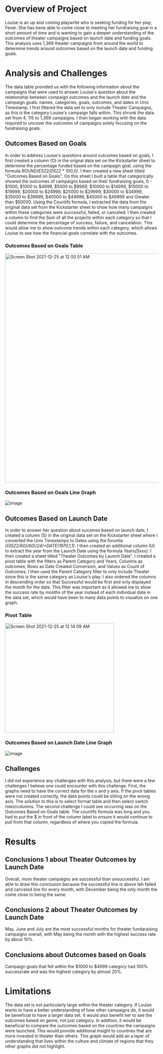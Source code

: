 # Overview of Project
Louise is an up and coming playwrite who is seeking funding for her play, Fever. She has bene able to come close to meeting her fundraising goal in a short amount of time and is wanting to gain a deeper understanding of the outcomes of theater campaigns based on launch date and funding goals. This analysis uses 1,369 theater campaigns from around the world to determine trends around outcomes based on the launch date and funding goals. 

# Analysis and Challenges
The data table provided us with the following information about the campaigns that were used to answer Louise's question about the relationship between compaign outcomes and the launch date and the campaign goals: names, categories, goals, outcomes, and dates in Unix Timestamp. I first filtered the data set to only include Theater Campaigns, as this is the category Louise's campaign falls within. This shrunk the data set from 4, 115 to 1,369 campaigns. I then began working with the data required to uncover the outcomes of campaigns solely focusing on the fundraising goals.
## Outcomes Based on Goals
In order to address Louise's questions around outcomes based on goals, I first created a column (O) in the orignal data set on the Kickstarter sheet to determine the percentage funded based on the campagin goal, using the formula *ROUND(E522/D522* * *100,0)*. I then created a new sheet titled "Outcomes Based on Goals". On this sheet I built a table that categorically showed the outcomes of campaigns based on their fundraising goals, 0 - $1000, $1000 to $4999, $5000 to $9999, $10000 to $14999, $15000 to $19999, $20000 to $24999, $25000 to $29999, $30000 to $34999, $35000 to $39999, $40000 to $44999, $45000 to $49999 and Greater than $50000. Using the Countifs formula, I extracted the data from the original data set from the Kickstarter sheet to show how many campaigns within these categories were successful, failed, or canceled. I then created a column to find the Sum of all the projects within each category so that I could determine the percentage of success, failure, and cancelation. This would allow me to show outcome trends within each category, which allows Louise to see how the financial goals correlate with the outcomes.
### Outcomes Based on Goals Table
<img width="751" alt="Screen Shot 2021-12-25 at 12 00 51 AM" src="https://user-images.githubusercontent.com/94129215/147377812-144df138-cce4-4849-bde1-b0d45ac6f09d.png">

### Outcomes Based on Goals Line Graph 
![image](https://user-images.githubusercontent.com/94129215/147377615-a9c6aca8-2335-48d4-adba-158b616ddddb.png)

## Outcomes Based on Launch Date
In order to answer her question about oucomes based on launch date, I created a column (S) in the original data set on the Kickstarter sheet where I converted the Unix Timestamps to Dates using the forumla *(((I522/60)/60)/24)+DATE(1970,1,1)*. I then created an additional column (U) to extract the year from the Launch Date using the formula *Years(Sxxx)*. I then created a sheet titled "Theater Outcomes by Launch Date". I created a pivot table with the filters as Parent Category and Years, Columns as outcomes, Rows as Date Created Conversion, and Values as Count of Outcomes. I then used the Parent Category filter to only include Theater since this is the same category as Louise's play. I also ordered the columns in descending order so that Successful would be first and only displayed the month for the date. This filter was important as it allowed me to show the success rate by months of the year instead of each individual date in the data set, which would have been to many data points to visualize on one graph.  

### Pivot Table 
<img width="359" alt="Screen Shot 2021-12-25 at 12 14 09 AM" src="https://user-images.githubusercontent.com/94129215/147377952-9da039b6-f9fc-47d2-bccf-af3326dc9ee0.png">

###  Outcomes Based on Launch Date Line Graph
![image](https://user-images.githubusercontent.com/94129215/147378014-8b908d81-faec-45a1-8b4b-dfb040f59f30.png)
## Challenges
I did not experience any challenges with this analysis, but there were a few challenges I believe one could encounter with this challenge. First, the graphs need to have the correct data for the x and y axis. If the pivot tables were not created correctly, the data points could be sitting on the wrong axis. The solution to this is to select format table and then select switch rows/columns. The second challenge I could see occurring was on the Outcomes Based on Goals table. The countifs formula was long and you had to put the $ in front of the column label to ensure it would continue to pull from that column, regardless of where you copied the formula. 
# Results
## Conclusions 1 about Theater Outcomes by Launch Date
Overall, more theater campaigns are successful than unsuccessful. I am able to draw this conclusion because the successful line is above teh failed and canceled line for every month, with December being the only month the come close to being the same. 
## Conclusions 2 about Theater Outcomes by Launch Date
May, June and July are the most successful months for theater fundaraising campaigns overall, with May being the month with the highest success rate by about 10%. 
## Conclusions about Outcomes based on Goals
Campaign goals that fell within the $1000 to $4999 category had 100% successrate and was the highest category by almost 25%. 
# Limitations
The data set is not particularly large within the theater category. If Louise wants to have a better understanding of how other campaigns do, it would be beneficial to have a larger data set. It would also benefit her to see the outcomes based on genre, not just category. In addition, it would be beneficial to compare the outcomes based on the countries the campaigns were launched. This would provide additional insight to countries that are more invested in theater than others. This graph would add an a layer of understanding that lives within the culture and climate of regions that they other graphs did not highlight. 
